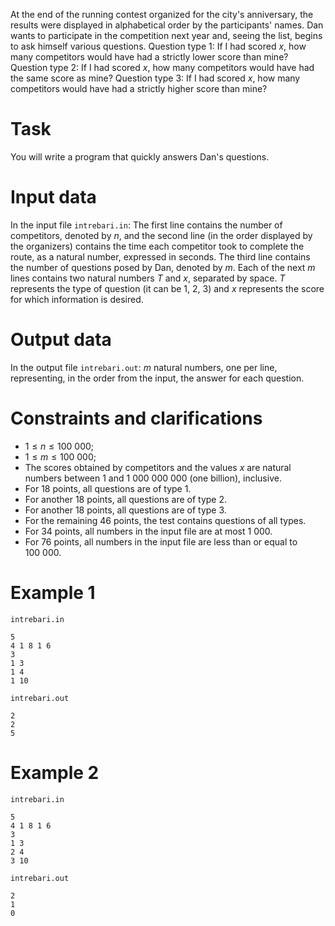 At the end of the running contest organized for the city's anniversary, the results were displayed in alphabetical order by the participants' names.
Dan wants to participate in the competition next year and, seeing the list, begins to ask himself various questions.
Question type $1$: If I had scored $x$, how many competitors would have had a strictly lower score than mine?
Question type $2$: If I had scored $x$, how many competitors would have had the same score as mine?
Question type $3$: If I had scored $x$, how many competitors would have had a strictly higher score than mine?

# Task

You will write a program that quickly answers Dan's questions.

# Input data

In the input file `intrebari.in`:
The first line contains the number of competitors, denoted by $n$, and the second line (in the order displayed by the organizers) contains the time each competitor took to complete the route, as a natural number, expressed in seconds.
The third line contains the number of questions posed by Dan, denoted by $m$.
Each of the next $m$ lines contains two natural numbers $T$ and $x$, separated by space. $T$ represents the type of question (it can be $1$, $2$, $3$) and $x$ represents the score for which information is desired.

# Output data

In the output file `intrebari.out`:
$m$ natural numbers, one per line, representing, in the order from the input, the answer for each question.

# Constraints and clarifications

* $1 \leq n \leq 100\ 000$;
* $1 \leq m \leq 100\ 000$;
* The scores obtained by competitors and the values $x$ are natural numbers between $1$ and $1\ 000\ 000\ 000$ (one billion), inclusive.
* For $18$ points, all questions are of type $1$.
* For another $18$ points, all questions are of type $2$.
* For another $18$ points, all questions are of type $3$.
* For the remaining $46$ points, the test contains questions of all types.
* For $34$ points, all numbers in the input file are at most $1\ 000$.
* For $76$ points, all numbers in the input file are less than or equal to $100\ 000$.

# Example 1

`intrebari.in`
```
5
4 1 8 1 6
3
1 3
1 4
1 10
```

`intrebari.out`
```
2
2
5
```

# Example 2

`intrebari.in`
```
5
4 1 8 1 6
3
1 3
2 4
3 10
```

`intrebari.out`
```
2
1
0
